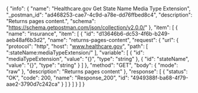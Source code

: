 {
  "info": {
    "name": "Healthcare.gov Get State Name Media Type Extension",
    "_postman_id": "ad468253-cae7-4c9d-a78e-dd76ffbed8c4",
    "description": "Returns pages content.",
    "schema": "https://schema.getpostman.com/json/collection/v2.0.0/"
  },
  "item": [
    {
      "name": "insurance",
      "item": [
        {
          "id": "d13646b6-dc53-4f6b-b249-aeb48af6b3d2",
          "name": "returns-pages-content",
          "request": {
            "url": {
              "protocol": "http",
              "host": "www.healthcare.gov",
              "path": [
                ":stateName:mediaTypeExtension/"
              ],
              "variable": [
                {
                  "id": "mediaTypeExtension",
                  "value": "{}",
                  "type": "string"
                },
                {
                  "id": "stateName",
                  "value": "{}",
                  "type": "string"
                }
              ]
            },
            "method": "GET",
            "body": {
              "mode": "raw"
            },
            "description": "Returns pages content"
          },
          "response": [
            {
              "status": "OK",
              "code": 200,
              "name": "Response_200",
              "id": "4949388f-ba68-4f79-aae2-3790d7c242ca"
            }
          ]
        }
      ]
    }
  ]
}